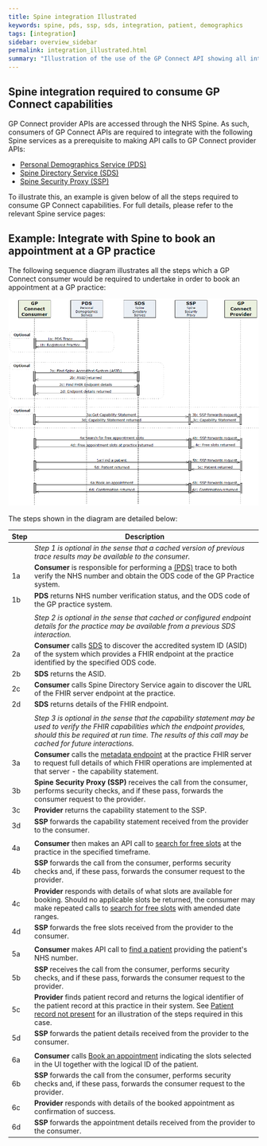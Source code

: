 ```yaml
---
title: Spine integration Illustrated
keywords: spine, pds, ssp, sds, integration, patient, demographics
tags: [integration]
sidebar: overview_sidebar
permalink: integration_illustrated.html
summary: "Illustration of the use of the GP Connect API showing all interactions required - both with Spine services and GP Connect endpoint API calls."
---
```


## Spine integration required to consume GP Connect capabilities ##

GP Connect provider APIs are accessed through the NHS Spine. As such, consumers of GP Connect APIs are required to integrate with the following Spine services as a prerequisite to making API calls to GP Connect provider APIs:

- [Personal Demographics Service (PDS)](integration_personal_demographic_service.html)
- [Spine Directory Service (SDS)](integration_spine_directory_service.html)
- [Spine Security Proxy (SSP)](integration_spine_security_proxy.html)

To illustrate this, an example is given below of all the steps required to consume GP Connect capabilities. For full details, please refer to the relevant Spine service pages:

## Example: Integrate with Spine to book an appointment at a GP practice ##

The following sequence diagram illustrates all the steps which a GP Connect consumer would be required to undertake in order to book an appointment at a GP practice:

![Sequence diagram for booking an appointment end to end interactions](images/integration/integration_sequence_diagram.png)

The steps shown in the diagram are detailed below:

| Step | Description |
|------|-------------|
|      | *Step 1 is optional in the sense that a cached version of previous trace results may be available to the consumer.* |    
| 1a   | **Consumer** is responsible for performing a  [(PDS)](integration_personal_demographic_service.html) trace to both verify the NHS number and obtain the ODS code of the GP Practice system. |
| 1b   | **PDS** returns NHS number verification status, and the ODS code of the GP practice system. |
|      |      |
|      | *Step 2 is optional in the sense that cached or configured endpoint details for the practice may be available from a previous SDS interaction.* |    
| 2a   | **Consumer** calls [SDS](integration_spine_directory_service.html) to discover the accredited system ID (ASID) of the system which provides a FHIR endpoint at the practice identified by the specified ODS code. |
| 2b   | **SDS** returns the ASID. | 
| 2c   | **Consumer** calls Spine Directory Service again to discover the URL of the FHIR server endpoint at the practice. | 
| 2d   | **SDS** returns details of the FHIR endpoint. | 
|      |      |
|      | *Step 3 is optional in the sense that the capability statement may be used to verify the FHIR capabilities which the endpoint provides, should this be required at run time. The results of this call may be cached for future interactions.* |    
| 3a   | **Consumer** calls the [metadata endpoint](foundations_use_case_get_the_fhir_capability_statement.html) at the practice FHIR server to request full details of which FHIR operations are implemented at that server - the capability statement. |
| 3b   | **Spine Security Proxy (SSP)** receives the call from the consumer, performs security checks, and if these pass, forwards the consumer request to the provider. |
| 3c   | **Provider** returns the capability statement to the SSP. |
| 3d   | **SSP** forwards the capability statement received from the provider to the consumer. |
|      |      |
| 4a   | **Consumer** then makes an API call to [search for free slots](appointments_use_case_search_for_free_slots.html) at the practice in the specified timeframe. |
| 4b   | **SSP** forwards the call from the consumer, performs security checks and, if these pass, forwards the consumer request to the provider. |
| 4c   | **Provider** responds with details of what slots are available for booking. Should no applicable slots be returned, the consumer may make repeated calls to [search for free slots](appointments_use_case_search_for_free_slots.html) with amended date ranges. |
| 4d   | **SSP** forwards the free slots received from the provider to the consumer. |   
|      |      |
| 5a   | **Consumer** makes API call to [find a patient](foundations_use_case_find_a_patient.html) providing the patient's NHS number. |
| 5b   | **SSP** receives the call from the consumer, performs security checks, and if these pass, forwards the consumer request to the provider. |
| 5c   | **Provider** finds patient record and returns the logical identifier of the patient record at this practice in their system. See [Patient record not present](appointments_consumer_sessions.html#consumer-session---booking-an-appointment---no-patient-record) for an illustration of the steps required in this case. |
| 5d   | **SSP** forwards the patient details received from the provider to the consumer. |
|      |      |
| 6a   | **Consumer** calls [Book an appointment](appointments_use_case_book_an_appointment.html) indicating the slots selected in the UI together with the logical ID of the patient. |
| 6b   | **SSP** forwards the call from the consumer, performs security checks and, if these pass, forwards the consumer request to the provider. |
| 6c   | **Provider** responds with details of the booked appointment as confirmation of success. |
| 6d   | **SSP** forwards the appointment details received from the provider to the consumer. |
